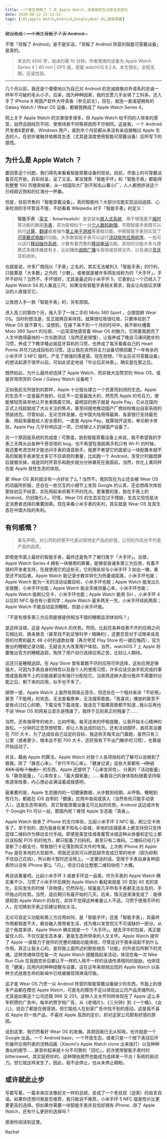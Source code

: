 ```yaml
---
title: 一个男生使用了 7 天 Apple Watch，这是他的生活发生的变化
date: 2020-08-12 22:12:51
tags: [iOS,Apple Watch,Android,Google,Wear OS,智能穿戴]
---
```


~~建议改成：一个男生背叛了 7 天 Android…~~

不管「背叛了 Android」是不是实话，「背叛了 Android 阵营的智能可穿戴设备」是真的。

> 本文约 4100 字，阅读约需 10 分钟。作者使用的设备为 Apple Watch Series 4 | 40 mm | GPS 版，搭载 watchOS 6.2.8。本文很长，全程无图，还请包涵。

***

几个月以前，我还是个傻傻地以为自己对 Android 的忠诚就像对外语系的忠诚一样牢不可破的毛头小子。后来，因为种种因素，我的志愿几乎全填了工科系，还入手了 iPhone 8 用国产软件大呼真香（参见前文），现在，就连一直渴望拥有的 Galaxy Watch / Wear OS 设备，都被我换成了 Apple Watch Series 4。

网上关于 Apple Watch 的文章很多很多，但 Apple Watch 给不同的人带来的感受，自然会因经历不同、使用场景不同等原因而不尽相同。这是我，一个 Android 开发者&爱好者、Windows 用户，直到半个月前都从来没有亲自接触过 Apple 生态的人，在初步接触并依赖其生态（尤其是深度使用智能可穿戴设备）后所写下的感悟。

<!-- more -->

## 为什么是 Apple Watch ？

要回答这个问题，我们得先来看看智能穿戴设备的现状。目前，市面上的可穿戴设备百花齐放，异彩纷呈，呈了又呈。某宝搜索「智能手环」和「智能手表」都能得到整整 100 页搜索结果，从一线国际大厂到不知名山寨小厂，人人都想挤进这个已经趋近饱和的红海分一杯羹。

但是，目前市售的「智能穿戴设备」，真的智能吗？大部分仅能实现运动追踪、心率检测的手环暂且不提，不妨看看 Wikipedia 对于「智能手表」的定义：

> **智能手表**（[英文](https://zh.wikipedia.org/wiki/英文)：**Smartwatch**）是安装有[嵌入式系统](https://zh.wikipedia.org/wiki/嵌入式系统)、用于增强基于[报时](https://zh.wikipedia.org/wiki/時鐘)等功能的腕部[手表](https://zh.wikipedia.org/wiki/手表)，其功能相似于一台[个人数码助理](https://zh.wikipedia.org/wiki/个人数码助理)。早期智能手表既可以执行[计算](https://zh.wikipedia.org/w/index.php?title=计算器手表&action=edit&redlink=1)、[翻译](https://zh.wikipedia.org/wiki/翻译)或者操作[掌上电子游戏](https://zh.wikipedia.org/w/index.php?title=掌上电子游戏&action=edit&redlink=1)等基础功能，中期智能手表则实现了[可穿戴式电脑](https://zh.wikipedia.org/wiki/可穿戴式電腦)的功能。大多数智能手表可以运行[流动软件应用程序](https://zh.wikipedia.org/wiki/流動軟件應用程式)，一些可以运行[移动操作系统](https://zh.wikipedia.org/wiki/行動作業系統)，少数有着完整的[移动电话](https://zh.wikipedia.org/wiki/手表手机)功能。其他的功能大多与便携式多媒体播放有关，比如播放[调频](https://zh.wikipedia.org/wiki/调频广播)[广播](https://zh.wikipedia.org/wiki/无线电)与音频或视频文件，以及通过[蓝牙](https://zh.wikipedia.org/wiki/藍牙)耳机收听。

也就是说，许多厂商冠以「手表」之名的，其实无法被列入「智能手表」的行列，只能算是「大多数」之外的「少数」，或者就是被许多网友戏称为的「大手环」。手环不好吗？当然不，手环很好，尤其是最近的小米手环 5，它香到让一个已经入了 Apple Watch S4 的人垂涎三尺。如果没有智能手表相关需求，我会让向我征求建议的人直接买它。

让我想入手一款「智能手表」的，另有原因。

进入高三的第四个月，我入手了一块二手的 Moto 360 Sport ，企图尝鲜 Wear OS。当时的想法是，反正就两百来块钱，就算很垃圾很垃圾，只要体验到了 Wear OS 就不算亏。没想到，在接下来不到一个月的时间中，我不断吐槽着 Moto 360 Sport 的垃圾，一边深深地感受着 Wear OS 的魅力。它陪着我跑完了人生中跑得最快的一次长跑测试（当然还是很慢），让我养成了晚自习课间跑步的习惯，养成了下教学楼必揣蓝牙耳机的习惯，也养成了每天看看自己的 Heart Points 并尽力达成目标的习惯。这让我在突然将主力设备切换回戴了一年有余的小米手环 3 NFC 版时，产生了很强的落差感。现在想想，「毕业后买可穿戴设备」的想法起源于很早以前，可如此坚定地说「毕业后买块表」，确实是在那之后。

既然如此，为什么最终却选择了 Apple Watch，而非我大加赞赏的 Wear OS，或是非常欣赏的 Gear / Galaxy Watch 设备呢？

正如我前文所提到的那样，Apple 十分擅长建立一个完善而封闭的生态。Apple 的生态不一定是最开放的，社区不一定是最庞大的，然而凭 Apple 的号召力，便能够轻而易举地让开发者围着它转。最明显的例子就是 Apple Pay，它从在国内正式上线起就成了大众关注的焦点，甚至间接地推动国产厂商纷纷推出自家系统的预装钱包。尽管如此，无论怎样发展，在中国大陆用得最爽、各家银行支持最完备、用起来最能给人安全感的，一直是 Apple Pay。就算抛开这些，单论刷卡体验，Apple Pay 几乎秒响应这一项，已经够让人扔掉国产设备了。

另一个原因是系统的完成度 / 可靠度。放到智能穿戴设备上来说，我不希望我的手表三天两头出各种千奇百怪的 bug，也不希望在我脱离手机只有 Wi-Fi 的时候，我还要考虑怎样才能访问手表的语音助手。我更不希望它的底层让一块配置本就不高的智能手表承受太多它不应承担的重量，比如跑一个 Android，享受计时器熄屏后就被杀掉，或是同时开音乐和跑步就分分钟暴死在我面前。当然，优化上乘同样也是 Apple 良性生态的体现。

那 Wear OS 真的就没有一点好处了么？当然不。我到现在为止还会被 Wear OS 的动画所折服，还会在一些交互的小细节上发现 Google 的认真，还会想再次体验那些初见不经意，实际用起来却离不开的亮点。更重要的是，跑在手表上的 Android，仍旧吸引人。可惜，Wear OS 的生态实在过于残缺，生态又恰恰是决定消费者选择的重要因素。现在来看小米手表的失利，其实就是 Wear OS 及其生态在中国大陆的失利。

## 有何感慨？

> 事先声明，对公司的好感不代表对其特定产品的好感，公司的作风也不代表产品的品质。

即使是市面上最好的智能手表，最终还是免不了被归类于「大手环」。没错，Apple Watch Series 4 拥有一块够用的屏幕，能够安装诸多第三方应用，有着不错的开发者支持，在我使用它的这些天，它的用处却与小米手环 3 如出一辙，甚至还不如后者。Apple Watch 能记录步数并转化为热量或距离，小米手环也能；Apple Watch 能为一天的活动设置目标，小米手环也能；Apple Watch 能发出久坐提醒，小米手环也能；Apple Watch 能全天候测量心率，小米手环也能；Apple Watch 能刷公交卡，小米手环也能；Apple Watch 能用 Siri ，小米手环 4 以后的 NFC 版也有小爱同学；Apple Watch 最多两天一充，小米手环续航两周；Apple Watch 不能自动监测睡眠，但是小米手环能。

「不是有很多第三方应用能够提供相当不错的睡眠监测体验吗？」

是这样没错，这是 Apple Watch 的优势。然而，比起在各种良莠不齐的应用之间互相比较、换来换去（甚至找不到足够科学 / 精确的），还要忍受对于试用来说高昂的付费和最大 48 小时的退款处理（再次夸奖 Play Store 的一键后悔药），官方推出的睡眠记录功能，无疑会大大改善用户体验。当然，watchOS 7 上 Apple 将要推出官方的睡眠追踪，免除了用户自行选择应用之苦，比较让人期待。

这还只是睡眠追踪。在 App Store 里有着数不尽的应用可供选择，这些应用足够强大，可因为手表自身的特性以及我个人的使用习惯，许多应该交由手机完成的事情或是我用不上的功能我都没有强行分配给它。当我筛选掉大部分我并不需要的功能之后，剩下来的应用，似乎也不多了。

顺带一提，Apple Watch 上虽然有网易云音乐，但还处在一个相对来讲「不好用」甚至「不能用」的状态。无法查看歌单，无法搜索歌曲，「我喜欢」播放的甚至不是我点过红心的歌，下载没有下载进度，我连在下载哪首歌都不知道…我以后再也不说 Wear OS 的网易云音乐是残废了，我终于见到真正的残废了……

当然，还有值得夸的地方，比如呼吸。每天送来的呼吸提醒，让我开始关心精神的放松。一分钟的正念冥想短暂，却让人有达成的动力。还有活动圆环，我将其设置在 700 大卡，为了达成给自己设定的目标，我这些天每天出门晨跑，虽然只有三公里（或者更少，根本达不到 700 大卡，还好我有下午出门散步的习惯），也算是开始运动了。

并且，藉由 Apple 的算法，Apple Watch 对我个人各项指标的了解可以说做到了极致。除了「静息心率」、「步行平均心率」、「健身记录」这些大家都有 ~~（你说 XXX 没有？抬走）~~ 的东西，Apple 还提供了「心率变异性」、分离的「活动能量」与「静息能量」、「心率恢复」、「最大摄氧量」……看着自己的身体指标随着坚持锻炼逐渐改善，内心想必会满溢着成就感吧。

最重要的是，Apple 生态圈内的一切健康数据，从步数到经期，从呼吸、睡眠到性行为，都能在 iOS 自带的「健康」应用中查阅或录入（当然有些只能手动录入）。这是生态带来的、其它智能穿戴设备无可比拟的优势。Android 这边或许有个 Google Fit 可以一战，那国内呢？难怪 Apple 生态能「真香」。

Apple Watch 继承了 iPhone 的支付体验，比起小米手环 3 NFC 版，刷公交卡快多了。至于别的…因为我身处某不知名小县城，本地的店铺基本上都支持但只支持蓝绿二维码作为移动支付手段。即便是美宜佳或者蜜雪冰城这种从体量和定位上都应该标配 POS 机的地方，都只配备了扫码机，甚至只有二维码。二维码已经几乎垄断了小额支付，导致银行卡沦落到购买大件的专属。上次刷 iPhone 的 Apple Pay 是在本地的大型超市，但我还没到可以把逛超市变成日常的地步（因为抑制不住自己花钱），所以刷卡暂时还没用上。一定要说的话，受限于手表自身各种因素所以没有 iPhone 那么「闪」，但总归会比憨憨二维码快吧？大概。

再说说重量吧。比起小米手环 3 或者手环这一品类，作为手表的 Apple Watch 确实重不少。习惯了小米手环后换到 Apple Watch 看起来就是 20 克到 40 克的变化，实际发生的时候「异物感」仍然存在。轻量是几乎所有手表都无法企及的、手环独占的优势。当然，适应期只有最开始的几天。后来，情况逐渐演变成了：能够感知到 Apple Watch 的存在，却并不觉得这种重量让人不适。习惯于使用手环的人，在切换到手表之前建议稍加关注。

无论可自定义功能和第三方应用如何，是「智能手环」还是「智能手表」，其最终作用都相差不大，都会融入使用者生活，成为难以发觉但又不可或缺的一部分。从这个角度来讲，Apple Watch 确实就是一个「大手环」。褪去浮华的包装，真正能留住人的，不仅仅是生态本身，更是生态所带来的人文关怀。Apple Watch 提供了 Apple 一直致力于提供的完整的辅助功能体验，尽管这对于我来说起不到什么作用。真正让我关心的，是将我上面所述的那些褪去「功能」的外皮后所剩下的灵魂。这种灵魂体现在每一次 Apple Watch 提醒我起来活动，体现在每一次 Nike Run Club 在我跑完步后都让不一样的人用不一样的话语传递相同的鼓励，也体现在「健康」应用内的种种提醒与设置，这在近年来频频出现的 Apple Watch 以各种方式拯救生命的新闻中已经被展现得淋漓尽致。

这才是 Wear OS 乃至一众 Android 阵营的智能穿戴设备缺少的东西。市面上的很多产品都在模仿 Apple Watch，可皮毛的模仿不足以体现出公司产品灵魂所向，尤其是如果这个公司还既 996 又 251。这种人文关怀同样体现在了 Apple 这么多年积攒的广告中。每年的贺岁档广告，从《老唱片》、《三分钟》到《一个桶》、《女儿》，说白了都是在做营销，但它能给人在别家广告中找不到的感动。这是我不喜欢 Apple 的一些产品，不喜欢 Apple 高昂的定价，却对这家公司颇有好感的原因。

说到这里，我仍然看好 Wear OS 的发展。其原因我已无从知晓，也许就是一个 Google 出品，一个 Android base，一个开放生态，或者只是一个按下表冠后环形展开应用列表的流畅动画（Xiaomi's Apple Watch clone 出来挨打）以及种种类似的细节……甚至听起来就十分不可靠的「回忆」，初次使用智能手表时的 bittersweet。其实挺奇妙的，这种理由居然也能成为选择某一平台 / 系统的驱动力。但它就这样发生了。因此，我不会停止，也从未停止期盼。

## 或许就此止步

写着写着，一篇本来应该像前文一样的总结，变成了一个老叔叔（迫真）的自言自语。如果你还想问我是否推荐，我只能说不推荐。小米手环 5 NFC 版是性价比更更更高的选择。但如果你需要一块智能手表并且恰好拥有 iPhone…除了 Apple Watch，还有什么更好的选择吗？

感谢你阅读到这里。

Rachel

